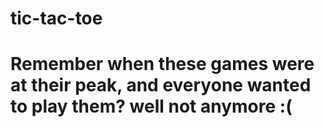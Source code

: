 # tic-tac-toe

# Remember when these games were at their peak, and everyone wanted to play them? well not anymore :(
